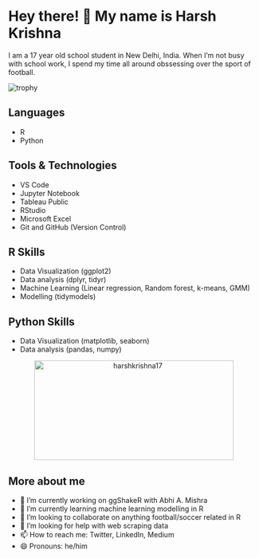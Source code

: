 # Hey there! 👋 My name is Harsh Krishna

I am a 17 year old school student in New Delhi, India. When I’m not busy with school work, I spend my time all around obssessing over the sport of football.

![trophy](https://github-profile-trophy.vercel.app/?username=harshkrishna17&theme=onedark)

## Languages

- R
- Python

## Tools & Technologies

- VS Code
- Jupyter Notebook
- Tableau Public
- RStudio
- Microsoft Excel
- Git and GitHub (Version Control)

## R Skills

- Data Visualization (ggplot2)
- Data analysis (dplyr, tidyr)
- Machine Learning (Linear regression, Random forest, k-means, GMM)
- Modelling (tidymodels)

## Python Skills

- Data Visualization (matplotlib, seaborn)
- Data analysis (pandas, numpy)


<p align="center">
<img align="center" src="https://github-readme-stats.vercel.app/api/top-langs?username=harshkrishna17&show_icons=true&locale=en&layout=compact" alt="harshkrishna17" width="400" height="200"/>
</p>


## More about me

- 🔭 I’m currently working on ggShakeR with Abhi A. Mishra
- 🌱 I’m currently learning machine learning modelling in R
- 👯 I’m looking to collaborate on anything football/soccer related in R
- 🤔 I’m looking for help with web scraping data
- 📫 How to reach me: Twitter, LinkedIn, Medium
- 😄 Pronouns: he/him


<!--
**harshkrishna17/harshkrishna17** is a ✨ _special_ ✨ repository because its `README.md` (this file) appears on your GitHub profile.

Here are some ideas to get you started:

- 🔭 I’m currently working on ...
- 🌱 I’m currently learning ...
- 👯 I’m looking to collaborate on ...
- 🤔 I’m looking for help with ...
- 💬 Ask me about ...
- 📫 How to reach me: ...
- 😄 Pronouns: ...
- ⚡ Fun fact: ...
-->
